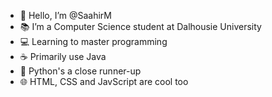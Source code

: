 - 👋 Hello, I’m @SaahirM
- 📚 I’m a Computer Science student at Dalhousie University
- 💻 Learning to master programming
- ☕ Primarily use Java
- 🐍 Python's a close runner-up
- 🌐 HTML, CSS and JavScript are cool too

